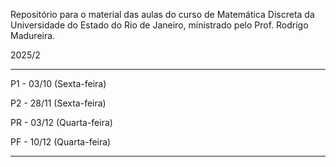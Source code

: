 Repositório para o material das aulas do curso de Matemática Discreta da Universidade do Estado do Rio de Janeiro, ministrado pelo Prof. Rodrigo Madureira.

2025/2

----------------------------------------------------------------------------------------------------------------------------------------------------------


P1 - 03/10 (Sexta-feira)

P2 - 28/11 (Sexta-feira)

PR - 03/12 (Quarta-feira)

PF - 10/12 (Quarta-feira)


----------------------------------------------------------------------------------------------------------------------------------------------------------

